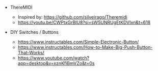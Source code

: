 * ThereMIDI
  * Inspired by: https://github.com/silveirago/Theremidi
  * https://youtu.be/CWPtxGrBlU8?si=sW5UNRUgEtKDVIxn&t=618

* DIY Switches / Buttons
  * https://www.instructables.com/Simple-Electronic-Button/
  * https://www.instructables.com/How-to-Make-Big-Push-Button-That-Works/
  * https://www.youtube.com/watch?app=desktop&v=xznKfiBmVZo&t=0s
 

  
